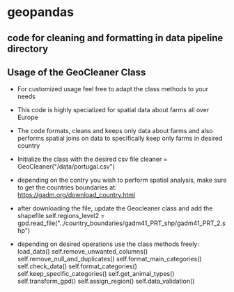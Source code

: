 # geopandas

## code for cleaning and formatting in data pipeline directory 

## Usage of the GeoCleaner Class 

- For customized usage feel free to adapt the class methods to your needs
- This code is highly specialized for spatial data about farms all over Europe
- The code formats, cleans and keeps only data about farms and also performs spatial joins on data to specifically keep only farms in desired country

- Initialize the class with the desired csv file
cleaner = GeoCleaner("/data/portugal.csv")

- depending on the contry you wish to perform spatial analysis, make sure to get the countries boundaries at: https://gadm.org/download_country.html

- after downloading the file, update the Geocleaner class and add the shapefile
self.regions_level2 = gpd.read_file("../country_boundaries/gadm41_PRT_shp/gadm41_PRT_2.shp")

- depending on desired operations use the class methods freely:
load_data()
self.remove_unwanted_columns()
self.remove_null_and_duplicates()
self.format_main_categories()
self.check_data()
self.format_categories()
self.keep_specific_categories()
self.get_animal_types()
self.transform_gpd()
self.assign_region()
self.data_validation()